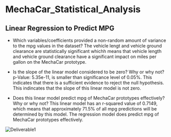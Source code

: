 # MechaCar_Statistical_Analysis

## Linear Regression to Predict MPG
* Which variables/coefficients provided a non-random amount of variance to the mpg values in the dataset?
The vehicle lengt and vehicle ground clearance are statistically significant whichh means that vehicle length and vehicle ground clearance have a significant impact on miles per gallon on the MechaCar prototype.

* Is the slope of the linear model considered to be zero? Why or why not?
p-Value: 5.35e-11, is smaller than significance level of 0.05%. This indicates that there is a sufficient evidence to reject the null hypothesis. This indincates that the slope of this linear model is not zero.

* Does this linear model predict mpg of MechaCar prototypes effectively? Why or why not?
This linear model has an r-squared value of 0.7149, which means that approximately 71.5% of all mpg predictions will be determined by this model. The regression model does predict mpg of MechaCar prototypes effectively.

![Deliverable1](https://github.com/pimchanyachitsanga/MechaCar_Statistical_Analysis/Images/Deliverable1.png)
